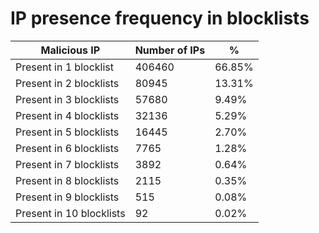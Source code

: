 # IP presence frequency in blocklists
| Malicious IP | Number of IPs | % |
|----|----|----|
| Present in 1 blocklist | 406460 | 66.85% |
| Present in 2 blocklists | 80945 | 13.31% |
| Present in 3 blocklists | 57680 | 9.49% |
| Present in 4 blocklists | 32136 | 5.29% |
| Present in 5 blocklists | 16445 | 2.70% |
| Present in 6 blocklists | 7765 | 1.28% |
| Present in 7 blocklists | 3892 | 0.64% |
| Present in 8 blocklists | 2115 | 0.35% |
| Present in 9 blocklists | 515 | 0.08% |
| Present in 10 blocklists | 92 | 0.02% |
